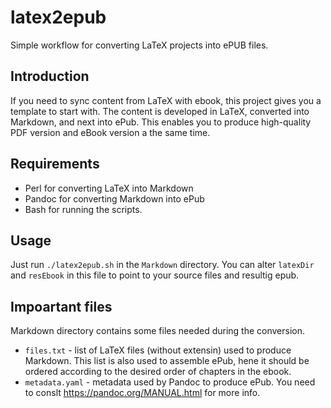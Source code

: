 # latex2epub

Simple workflow for converting LaTeX projects into ePUB files.

## Introduction

If you need to sync content from LaTeX with ebook, this project gives you a
template to start with. The content is developed in LaTeX, converted into
Markdown, and next into ePub. This enables you to produce high-quality 
PDF version and eBook version a the same time.

## Requirements

* Perl for converting LaTeX into Markdown
* Pandoc for converting Markdown into ePub
* Bash for running the scripts.

## Usage

Just run `./latex2epub.sh` in the `Markdown` directory. You can alter
`latexDir` and `resEbook` in this file to point to your source files and resultig epub.

## Impoartant files

Markdown directory contains some files needed during the conversion.

* `files.txt` - list of LaTeX files (without extensin) used to produce Markdown.
  This list is also used to assemble ePub, hene it should be ordered according to the 
  desired order of chapters in the ebook.
* `metadata.yaml` - metadata used by Pandoc to produce ePub. You need to conslt
  https://pandoc.org/MANUAL.html for more info.
